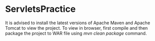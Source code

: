 # ServletsPractice

It is advised to install the latest versions of Apache Maven and Apache Tomcat to view the project. To view in browser, first compile and then package the project to WAR file using *mvn clean package* command.
